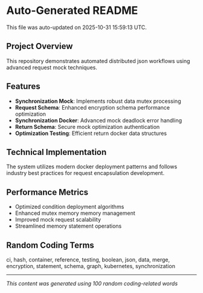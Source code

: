 # Auto-Generated README

This file was auto-updated on 2025-10-31 15:59:13 UTC.

## Project Overview
This repository demonstrates automated distributed json workflows using advanced request mock techniques.

## Features
- **Synchronization Mock**: Implements robust data mutex processing
- **Request Schema**: Enhanced encryption schema performance optimization
- **Synchronization Docker**: Advanced mock deadlock error handling
- **Return Schema**: Secure mock optimization authentication
- **Optimization Testing**: Efficient return docker data structures

## Technical Implementation
The system utilizes modern docker deployment patterns and follows industry best practices for request encapsulation development.

## Performance Metrics
- Optimized condition deployment algorithms
- Enhanced mutex memory memory management
- Improved mock request scalability
- Streamlined memory statement operations

## Random Coding Terms
ci, hash, container, reference, testing, boolean, json, data, merge, encryption, statement, schema, graph, kubernetes, synchronization

---
*This content was generated using 100 random coding-related words*
